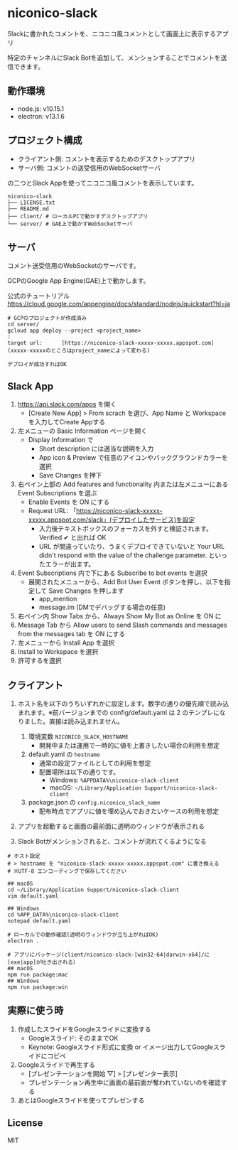 # niconico-slack
Slackに書かれたコメントを、ニコニコ風コメントとして画面上に表示するアプリ

特定のチャンネルにSlack Botを追加して、メンションすることでコメントを送信できます。

## 動作環境
- node.js: v10.15.1
- electron: v13.1.6

## プロジェクト構成

- クライアント側: コメントを表示するためのデスクトップアプリ
- サーバ側: コメントの送受信用のWebSocketサーバ

の二つとSlack Appを使ってニコニコ風コメントを表示しています。

```
niconico-slack
├── LICENSE.txt
├── README.md
├── client/ # ローカルPCで動かすデスクトップアプリ
└── server/ # GAE上で動かすWebSocketサーバ
```

## サーバ
コメント送受信用のWebSocketのサーバです。

GCPのGoogle App Engine(GAE)上で動かします。

公式のチュートリアル
https://cloud.google.com/appengine/docs/standard/nodejs/quickstart?hl=ja
```
# GCPのプロジェクトが作成済み
cd server/
gcloud app deploy --project <project_name>
:
target url:      [https://niconico-slack-xxxxx-xxxxx.appspot.com]
(xxxxx-xxxxxのところはproject_nameによって変わる)

デプロイが成功すればOK
```

## Slack App
1. https://api.slack.com/apps を開く
    - [Create New App] > From scrach を選び、App Name と Workspace を入力してCreate Appする
2. 左メニューの Basic Information ページを開く
    - Display Information で
        - Short description には適当な説明を入力
        - App icon & Preview で任意のアイコンやバックグラウンドカラーを選択
        - Save Changes を押下
3. 右ペイン上部の Add features and functionality 内または左メニューにある Event Subscriptions を選ぶ
    - Enable Events を ON にする
    - Request URL: 「https://niconico-slack-xxxxx-xxxxx.appspot.com/slack」(デプロイしたサービス)を設定
        - 入力後テキストボックスのフォーカスを外すと検証されます。Verified ✔ と出れば OK
        - URL が間違っていたり、うまくデプロイできていないと Your URL didn't respond with the value of the challenge parameter. といったエラーが出ます。
4. Event Subscriptions 内で下にある Subscribe to bot events を選択
    - 展開されたメニューから、Add Bot User Event ボタンを押し、以下を指定して Save Changes を押します
        - app_mention
        - message.im (DMでデバッグする場合の任意)
5. 右ペイン内 Show Tabs から、Always Show My Bot as Online を ON に
6. Message Tab から Allow users to send Slash commands and messages from the messages tab を ON にする
7. 左メニューから Install App を選択
8. Install to Workspace を選択
9. 許可するを選択

## クライアント
1. ホスト名を以下のうちいずれかに設定します。数字の通りの優先順で読み込まれます。※前バージョンまでの config/default.yaml は 2 のテンプレになりました。直接は読み込まれません。
    1. 環境変数 `NICONICO_SLACK_HOSTNAME`
        - 開発中または運用で一時的に値を上書きしたい場合の利用を想定
    2. default.yaml の `hostname`
        - 通常の設定ファイルとしての利用を想定
        - 配置場所は以下の通りです。
            - Windows: `%APPDATA%\niconico-slack-client`
            - macOS: `~/Library/Application Support/niconico-slack-client`
    3. package.json の `config.niconico_slack_name`
        - 配布時点でアプリに値を埋め込んでおきたいケースの利用を想定

2. アプリを起動すると画面の最前面に透明のウィンドウが表示される

3. Slack Botがメンションされると、コメントが流れてくるようになる


```
# ホスト設定
# > hostname を "niconico-slack-xxxxx-xxxxx.appspot.com" に書き換える
# ※UTF-8 エンコーディングで保存してください

## macOS
cd ~/Library/Application Support/niconico-slack-client
vim default.yaml

## Windows
cd %APP_DATA%\niconico-slack-client
notepad default.yaml

# ローカルでの動作確認(透明のウィンドウが立ち上がればOK)
electron .

# アプリにパッケージ(client/niconico-slack-[win32-64|darwin-x64]/に[exe|app]が吐き出される）
## macOS
npm run package:mac
## Windows
npm run package:win
```

## 実際に使う時
1. 作成したスライドをGoogleスライドに変換する
    - Googleスライド: そのままでOK
    - Keynote: Googleスライド形式に変換 or イメージ出力してGoogleスライドにコピペ
2. Googleスライドで再生する
    - [プレゼンテーションを開始 ▽] > [プレゼンター表示]
    - プレゼンテーション再生中に画面の最前面が奪われていないのを確認する
3. あとはGoogleスライドを使ってプレゼンする

## License
MIT